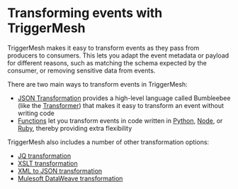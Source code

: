 # Transforming events with TriggerMesh

TriggerMesh makes it easy to transform events as they pass from producers to consumers. This lets you adapt the event metadata or payload for different reasons, such as matching the schema expected by the consumer, or removing sensitive data from events.

There are two main ways to transform events in TriggerMesh:

* [JSON Transformation](jsontransformation.md) provides a high-level language called Bumbleebee (like the [Transformer](https://en.wikipedia.org/wiki/Bumblebee_(Transformers))) that makes it easy to transform an event without writing code
* [Functions](functions/index.md) let you transform events in code written in [Python](functions/pythonfunctions.md), [Node](functions/nodejsfunctions.md), or [Ruby](functions/rubyfunctions.md), thereby providing extra flexibility

TriggerMesh also includes a number of other transformation options:

* [JQ transformation](other/jqtransformation.md)
* [XSLT transformation](other/xslttransformation.md)
* [XML to JSON transformation](other/xmltojsontransformation.md)
* [Mulesoft DataWeave transformation](other/dataweavetransformation.md)
